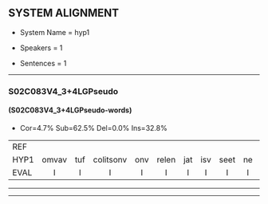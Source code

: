 
## SYSTEM ALIGNMENT

- System Name = hyp1

- Speakers = 1

- Sentences = 1

---

### S02C083V4_3+4LGPseudo

#### (S02C083V4_3+4LGPseudo-words)

- Cor=4.7%	Sub=62.5%	Del=0.0%	Ins=32.8%

|  |  |  |  |  |  |  |  |  |  |  |  |  |  |  |  |  |  |  |  |  |  |  |  |  |  |  |  |  |  |  |  |  |  |  |  |  |  |  |  |  |  |  |  |  |  |  |  |  |  |  |  |  |  |  |  |  |  |  |  |  |  |  |  |  |
|:--- |:---:|:---:|:---:|:---:|:---:|:---:|:---:|:---:|:---:|:---:|:---:|:---:|:---:|:---:|:---:|:---:|:---:|:---:|:---:|:---:|:---:|:---:|:---:|:---:|:---:|:---:|:---:|:---:|:---:|:---:|:---:|:---:|:---:|:---:|:---:|:---:|:---:|:---:|:---:|:---:|:---:|:---:|:---:|:---:|:---:|:---:|:---:|:---:|:---:|:---:|:---:|:---:|:---:|:---:|:---:|:---:|:---:|:---:|:---:|:---:|:---:|:---:|:---:|:---:|
| REF |  |  |  |  |  |  |  |  |  |  |  |  |  | ometuif | * | oonwijlen | jattesiet | nurudien | stoenydaas | * | deuveltek | juitonie | gevijdel | sidowaan | * | spekkeraai | wachteniek | verpierik | * | mantaroen | * | schielendaspen | crobeklunker | * | verwarig | ooiebiekje | fandelig | jalekrewen | smoralij | zeekvlachine | kanaroe | toineetlijgen | meitsegrok | kantelogsten | ondermind |  |  |  |  |  |  |  |  | * | zennebral | ijraspangen | blottenduuf | girdofhaalder | tobbermoeit | poentalschouden | havedil | verbrakkertje | gerauwejaak | hapeneren |
| HYP1 | omvav | tuf | colitsonv | onv | relen | jat | isv | seet | ne | redeenv | stouni | daas | duiveltrek | duiveltek | ja | tonegeveidel | ce | dowan | spek | speckeriv | wachtenik | furperik | knapperisreo | mantaron | che | schelen | daspen | kro | weklunkar | cavewes | tepen | voorwarig | goebikje | van | delig | jale | kreuwen | smorale | zekvlachina | canaro | toinetlegen | metse | groek | cantelousten | ondermind | schocoporati | sanne | wal | an | raspangen | blotten | duuf | gerd | of | halder | tobre | mooit | poent | als | gouden | havedil | verbrakkertje | gerawejak | apenoren |
| EVAL | I | I | I | I | I | I | I | I | I | I | I | I | I | S | S | S | S | S | S | S | S | S | S | S | S | S | S | S | S | S | S | S | S | S | S | S | S | S | S | S | S | S | S | S |  | I | I | I | I | I | I | I | I | S | S | S | S | S | S | S |  |  | S | S |
---

---
